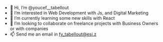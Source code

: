 - 👋 Hi, I’m @youcef__tabellout
- 👀 I’m interested in Web Development with Js, and Digital Marketing
- 🌱 I’m currently learning some new skills with React 
- 💞️ I’m looking to collaborate on freelance projects with Business Owners or with companies
- 📫 Send me an email in fy_tabellout@esi.z

<!---
youcefTab/youcefTab is a ✨ special ✨ repository because its `README.md` (this file) appears on your GitHub profile.
You can click the Preview link to take a look at your changes.
--->

